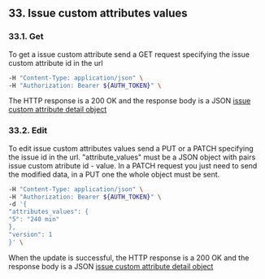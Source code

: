 ## 33. Issue custom attributes values
### 33.1. Get
To get a issue custom attribute send a GET request specifying the issue custom attribute id in the url
```bash
-H "Content-Type: application/json" \
-H "Authorization: Bearer ${AUTH_TOKEN}" \
```
The HTTP response is a 200 OK and the response body is a JSON [issue custom attribute detail object](https://docs.taiga.io/api.html#object-issue-custom-attribute-detail)
### 33.2. Edit
To edit issue custom attributes values send a PUT or a PATCH specifying the issue id in the url.
"attribute_values" must be a JSON object with pairs issue custom atribute id - value.
In a PATCH request you just need to send the modified data, in a PUT one the whole object must be sent.
```bash
-H "Content-Type: application/json" \
-H "Authorization: Bearer ${AUTH_TOKEN}" \
-d '{
"attributes_values": {
"5": "240 min"
},
"version": 1
}' \
```
When the update is successful, the HTTP response is a 200 OK and the response body is a JSON [issue custom attribute detail object](https://docs.taiga.io/api.html#object-issue-custom-attributes-values-detail)
